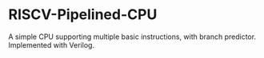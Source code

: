 # RISCV-Pipelined-CPU
A simple CPU supporting multiple basic instructions, with branch predictor. Implemented with Verilog.
